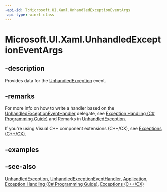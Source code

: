 ```yaml
---
-api-id: T:Microsoft.UI.Xaml.UnhandledExceptionEventArgs
-api-type: winrt class
---
```


<!-- Class syntax.
public class UnhandledExceptionEventArgs : Microsoft.UI.Xaml.IUnhandledExceptionEventArgs
-->

# Microsoft.UI.Xaml.UnhandledExceptionEventArgs

## -description

Provides data for the [UnhandledException](application_unhandledexception.md) event.

## -remarks

For more info on how to write a handler based on the [UnhandledExceptionEventHandler](unhandledexceptioneventhandler.md) delegate, see [Exception Handling (C# Programming Guide)](/dotnet/csharp/fundamentals/exceptions/exception-handling) and Remarks in [UnhandledException](application_unhandledexception.md).

If you're using Visual C++ component extensions (C++/CX), see [Exceptions (C++/CX)](/cpp/cppcx/exceptions-c-cx).

## -examples

## -see-also

[UnhandledException](application_unhandledexception.md), [UnhandledExceptionEventHandler](unhandledexceptioneventhandler.md), [Application](application.md), [Exception Handling (C# Programming Guide)](/dotnet/csharp/fundamentals/exceptions/exception-handling), [Exceptions (C++/CX)](/cpp/cppcx/exceptions-c-cx)
